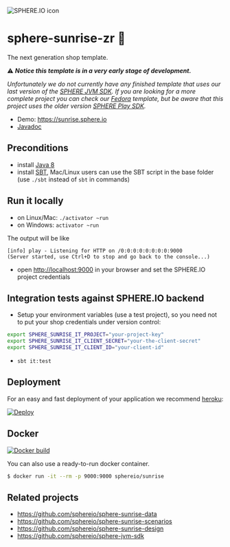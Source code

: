 ![SPHERE.IO icon](https://admin.sphere.io/assets/images/sphere_logo_rgb_long.png)

sphere-sunrise-zr :sunrise:
==============

The next generation shop template.

:warning: _**Notice this template is in a very early stage of development.**_

_Unfortunately we do not currently have any finished template that uses our last version of the [SPHERE JVM SDK](https://github.com/sphereio/sphere-jvm-sdk). If you are looking for a more complete project you can check our [Fedora](https://github.com/commercetools/sphere-fedora) template, but be aware that this project uses the older version [SPHERE Play SDK](https://github.com/commercetools/sphere-play-sdk)._

* Demo: https://sunrise.sphere.io
* [Javadoc](https://sphereio.github.io/sphere-sunrise/javadoc/index.html)

## Preconditions

* install [Java 8](http://www.oracle.com/technetwork/java/javase/downloads/jdk8-downloads-2133151.html)
* install [SBT](http://www.scala-sbt.org/release/tutorial/Setup.html), Mac/Linux users can use the SBT script in the base folder (use `./sbt` instead of `sbt` in commands)

## Run it locally

* on Linux/Mac: `./activator ~run` 
* on Windows: `activator ~run`

The output will be like

```
[info] play - Listening for HTTP on /0:0:0:0:0:0:0:0:9000
(Server started, use Ctrl+D to stop and go back to the console...)
```

* open <a href="http://localhost:9000">http://localhost:9000</a> in your browser and set the SPHERE.IO project credentials

## Integration tests against SPHERE.IO backend

* Setup your environment variables (use a test project), so you need not to put your shop credentials under version control:

```bash
export SPHERE_SUNRISE_IT_PROJECT="your-project-key"
export SPHERE_SUNRISE_IT_CLIENT_SECRET="your-the-client-secret"
export SPHERE_SUNRISE_IT_CLIENT_ID="your-client-id"
```
* `sbt it:test`

## Deployment

For an easy and fast deployment of your application we recommend [heroku](https://www.heroku.com):

<a href="https://heroku.com/deploy?template=https://github.com/ajdinstel/sphere-sunrise-zr"><img src="https://www.herokucdn.com/deploy/button.png" alt="Deploy"></a>

## Docker

[![Docker build](http://dockeri.co/image/sphereio/sunrise)](https://registry.hub.docker.com/u/sphereio/sunrise/)

You can also use a ready-to-run docker container.

```bash
$ docker run -it --rm -p 9000:9000 sphereio/sunrise
```

## Related projects

* https://github.com/sphereio/sphere-sunrise-data
* https://github.com/sphereio/sphere-sunrise-scenarios
* https://github.com/sphereio/sphere-sunrise-design
* https://github.com/sphereio/sphere-jvm-sdk

